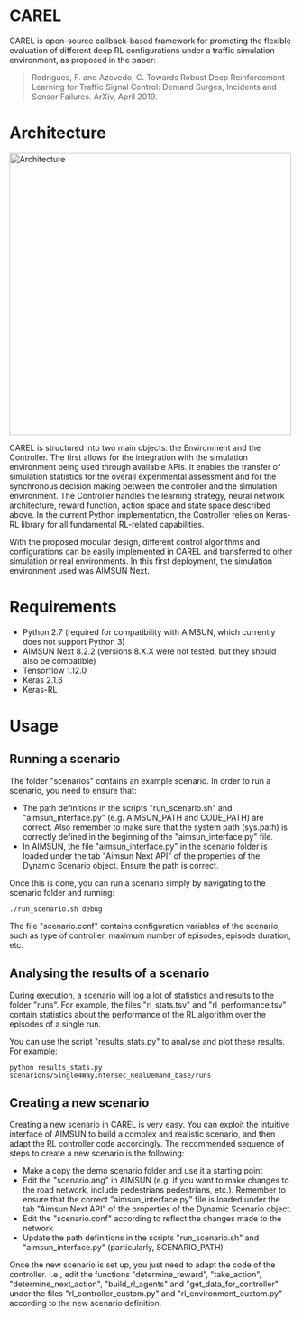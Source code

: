# CAREL

CAREL is open-source callback-based framework for promoting the flexible evaluation of different deep RL configurations under a traffic simulation environment, as proposed in the paper:

> Rodrigues, F. and Azevedo, C. Towards Robust Deep Reinforcement Learning for Traffic Signal Control: Demand Surges, Incidents and Sensor Failures. ArXiv, April 2019.

# Architecture

<img src="https://github.com/fmpr/CAREL/blob/master/framework.png" alt="Architecture" width="500"/>

CAREL is structured into two main objects: the Environment and the Controller. The first allows for the integration with the simulation environment being used through available APIs. It enables the transfer of simulation statistics for the overall experimental assessment and for the synchronous decision making between the controller and the simulation environment. The Controller handles the learning strategy, neural network architecture, reward function, action space and state space described above. In the current Python implementation, the Controller relies on Keras-RL library for all fundamental RL-related capabilities.

With the proposed modular design, different control algorithms and configurations can be easily implemented in CAREL and transferred to other simulation or real environments. In this first deployment, the simulation environment used was AIMSUN Next.

# Requirements

- Python 2.7 (required for compatibility with AIMSUN, which currently does not support Python 3)
- AIMSUN Next 8.2.2 (versions 8.X.X were not tested, but they should also be compatible)
- Tensorflow 1.12.0
- Keras 2.1.6
- Keras-RL

# Usage

## Running a scenario

The folder "scenarios" contains an example scenario. In order to run a scenario, you need to ensure that:
- The path definitions in the scripts "run_scenario.sh" and "aimsun_interface.py" (e.g. AIMSUN_PATH and CODE_PATH) are correct. Also remember to make sure that the system path (sys.path) is correctly defined in the beginning of the "aimsun_interface.py" file.
- In AIMSUN, the file "aimsun_interface.py" in the scenario folder is loaded under the tab "Aimsun Next API" of the properties of the Dynamic Scenario object. Ensure the path is correct. 

Once this is done, you can run a scenario simply by navigating to the scenario folder and running:

```shell
./run_scenario.sh debug
```

The file "scenario.conf" contains configuration variables of the scenario, such as type of controller, maximum number of episodes, episode duration, etc. 

## Analysing the results of a scenario

During execution, a scenario will log a lot of statistics and results to the folder "runs". For example, the files "rl_stats.tsv" and "rl_performance.tsv" contain statistics about the performance of the RL algorithm over the episodes of a single run. 

You can use the script "results_stats.py" to analyse and plot these results. For example:
```shell
python results_stats.py scenarions/Single4WayIntersec_RealDemand_base/runs
```

## Creating a new scenario

Creating a new scenario in CAREL is very easy. You can exploit the intuitive interface of AIMSUN to build a complex and realistic scenario, and then adapt the RL controller code accordingly. The recommended sequence of steps to create a new scenario is the following:

- Make a copy the demo scenario folder and use it a starting point
- Edit the "scenario.ang" in AIMSUN (e.g. if you want to make changes to the road network, include pedestrians pedestrians, etc.). Remember to ensure that the correct "aimsun_interface.py" file is loaded under the tab "Aimsun Next API" of the properties of the Dynamic Scenario object.
- Edit the "scenario.conf" according to reflect the changes made to the network
- Update the path definitions in the scripts "run_scenario.sh" and "aimsun_interface.py" (particularly, SCENARIO_PATH)

Once the new scenario is set up, you just need to adapt the code of the controller. I.e., edit the functions "determine_reward", "take_action", "determine_next_action", "build_rl_agents" and "get_data_for_controller" under the files "rl_controller_custom.py" and "rl_environment_custom.py" according to the new scenario definition.



